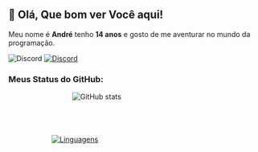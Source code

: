 ## 👋 Olá, Que bom ver Você aqui!

Meu nome é **André** tenho **14 anos** e gosto de me aventurar no mundo da programação.

![Discord](https://discord.c99.nl/widget/theme-1/698880198510248006.png)
<a href="https://discord.com/users/698880198510248006">
        <img alt="Discord" src="https://img.shields.io/badge/Pitzinho-%237289DA.svg?style=for-the-badge&logo=discord&logoColor=white"/>
    </a>

### Meus Status do GitHub:
⠀⠀⠀⠀⠀⠀⠀⠀⠀⠀⠀⠀
![GitHub stats](https://github-readme-stats.vercel.app/api?username=Pitzinho&show_icons=true&theme=dark)
⠀⠀⠀⠀⠀⠀⠀⠀⠀⠀⠀⠀⠀⠀⠀⠀⠀⠀⠀⠀⠀⠀⠀⠀⠀⠀⠀⠀⠀⠀⠀⠀⠀⠀⠀⠀⠀⠀⠀⠀⠀⠀⠀⠀⠀⠀⠀⠀⠀⠀⠀⠀⠀⠀⠀⠀⠀⠀⠀⠀⠀⠀⠀⠀⠀⠀⠀⠀⠀⠀⠀⠀⠀⠀⠀⠀⠀⠀⠀⠀⠀⠀⠀⠀⠀⠀⠀⠀⠀⠀⠀⠀⠀⠀⠀⠀⠀⠀⠀⠀⠀⠀⠀⠀⠀⠀⠀⠀⠀⠀⠀⠀⠀⠀⠀⠀⠀⠀⠀⠀⠀⠀⠀⠀⠀⠀⠀⠀⠀⠀⠀⠀⠀⠀⠀⠀⠀⠀⠀⠀⠀⠀⠀⠀⠀⠀⠀⠀⠀⠀⠀⠀⠀⠀⠀⠀⠀⠀⠀⠀⠀⠀⠀⠀⠀⠀⠀⠀⠀⠀⠀⠀⠀⠀⠀⠀⠀⠀⠀⠀⠀⠀⠀⠀⠀⠀⠀⠀⠀⠀⠀⠀⠀⠀⠀⠀⠀⠀⠀⠀⠀⠀⠀⠀
[![Linguagens](https://github-readme-stats.vercel.app/api/top-langs/?username=Pitzinho&layout=compact&theme=dark)](https://github.com/Pitzinho/github-readme-stats)


